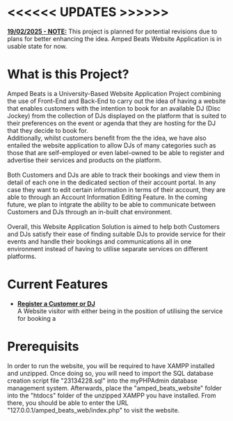# <<<<<< UPDATES >>>>>>
<ins>**19/02/2025 - NOTE:**</ins> This project is planned for potential revisions due to plans for better enhancing the idea. Amped Beats Website Application is in usable state for now.

# What is this Project?
Amped Beats is a University-Based Website Application Project combining the use of Front-End and Back-End to carry out the idea of having a website that enables customers with the intention to book for an available DJ (Disc Jockey) from the collection of DJs displayed on the platform that is suited to their preferences on the event or agenda that they are hosting for the DJ that they decide to book for.
<br/>
Additionally, whilst customers benefit from the the idea, we have also entailed the website application to allow DJs of many categories such as those that are self-employed or even label-owned to be able to register and advertise their services and products on the platform.
<br/>
<br/>
Both Customers and DJs are able to track their bookings and view them in detail of each one in the dedicated section of their account portal. In any case they want to edit certain information in terms of their account, they are able to through an Account Information Editing Feature. In the coming future, we plan to intgrate the ability to be able to communicate between Customers and DJs through an in-built chat environment.
<br/>
<br/>
Overall, this Website Application Solution is aimed to help both Customers and DJs satisfy their ease of finding suitable DJs to provide service for their events and handle their bookings and communications all in one environment instead of having to utilise separate services on different platforms.

# Current Features
- <ins>**Register a Customer or DJ**</ins><br/>
A Website visitor with either being in the position of utilising the service for booking a

# Prerequisits

In order to run the website, you will be required to have XAMPP installed and unzipped. Once doing so, you will need to import the SQL database creation script file "23134228.sql" into the myPHPAdmin database management system. Afterwards, place the "amped_beats_website" folder into the "htdocs" folder of the unzipped XAMPP you have installed. From there, you should be able to enter the URL "127.0.0.1/amped_beats_web/index.php" to visit the website.
